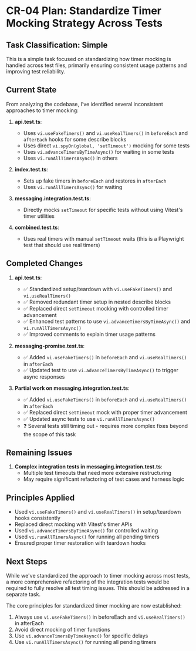 # CR-04 Plan: Standardize Timer Mocking Strategy Across Tests

## Task Classification: Simple

This is a simple task focused on standardizing how timer mocking is handled across test files, primarily ensuring consistent usage patterns and improving test reliability.

## Current State

From analyzing the codebase, I've identified several inconsistent approaches to timer mocking:

1. **api.test.ts**:
   - Uses `vi.useFakeTimers()` and `vi.useRealTimers()` in `beforeEach` and `afterEach` hooks for some describe blocks
   - Uses direct `vi.spyOn(global, 'setTimeout')` mocking for some tests
   - Uses `vi.advanceTimersByTimeAsync()` for waiting in some tests
   - Uses `vi.runAllTimersAsync()` in others

2. **index.test.ts**:
   - Sets up fake timers in `beforeEach` and restores in `afterEach`
   - Uses `vi.runAllTimersAsync()` for waiting

3. **messaging.integration.test.ts**:
   - Directly mocks `setTimeout` for specific tests without using Vitest's timer utilities

4. **combined.test.ts**:
   - Uses real timers with manual `setTimeout` waits (this is a Playwright test that should use real timers)

## Completed Changes

1. **api.test.ts**: 
   - ✅ Standardized setup/teardown with `vi.useFakeTimers()` and `vi.useRealTimers()`
   - ✅ Removed redundant timer setup in nested describe blocks 
   - ✅ Replaced direct `setTimeout` mocking with controlled timer advancement
   - ✅ Enhanced test patterns to use `vi.advanceTimersByTimeAsync()` and `vi.runAllTimersAsync()`
   - ✅ Improved comments to explain timer usage patterns

2. **messaging-promise.test.ts**:
   - ✅ Added `vi.useFakeTimers()` in `beforeEach` and `vi.useRealTimers()` in `afterEach`
   - ✅ Updated test to use `vi.advanceTimersByTimeAsync()` to trigger async responses

3. **Partial work on messaging.integration.test.ts**:
   - ✅ Added `vi.useFakeTimers()` in `beforeEach` and `vi.useRealTimers()` in `afterEach`
   - ✅ Replaced direct `setTimeout` mock with proper timer advancement
   - ✅ Updated async tests to use `vi.runAllTimersAsync()`
   - ❓ Several tests still timing out - requires more complex fixes beyond the scope of this task

## Remaining Issues

1. **Complex integration tests in messaging.integration.test.ts**:
   - Multiple test timeouts that need more extensive restructuring 
   - May require significant refactoring of test cases and harness logic

## Principles Applied

- Used `vi.useFakeTimers()` and `vi.useRealTimers()` in setup/teardown hooks consistently
- Replaced direct mocking with Vitest's timer APIs
- Used `vi.advanceTimersByTimeAsync()` for controlled waiting
- Used `vi.runAllTimersAsync()` for running all pending timers
- Ensured proper timer restoration with teardown hooks

## Next Steps

While we've standardized the approach to timer mocking across most tests, a more comprehensive refactoring of the integration tests would be required to fully resolve all test timing issues. This should be addressed in a separate task.

The core principles for standardized timer mocking are now established:

1. Always use `vi.useFakeTimers()` in beforeEach and `vi.useRealTimers()` in afterEach
2. Avoid direct mocking of timer functions
3. Use `vi.advanceTimersByTimeAsync()` for specific delays
4. Use `vi.runAllTimersAsync()` for running all pending timers